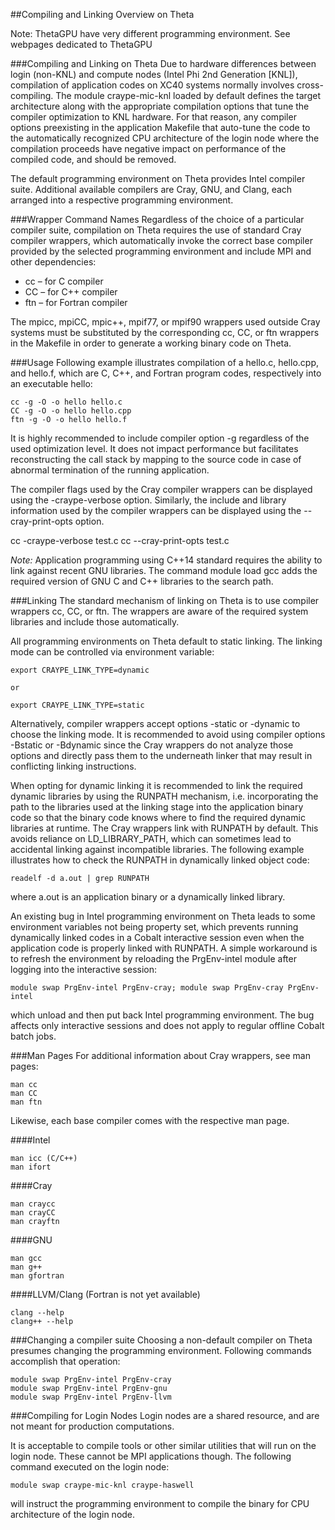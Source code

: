 ##Compiling and Linking Overview on Theta

Note: ThetaGPU have very different programming environment. See webpages dedicated to ThetaGPU

###Compiling and Linking on Theta
Due to hardware differences between login (non-KNL) and compute nodes (Intel Phi 2nd Generation [KNL]), compilation of application codes on XC40 systems normally involves cross-compiling. The module craype-mic-knl loaded by default defines the target architecture along with the appropriate compilation options that tune the compiler optimization to KNL hardware. For that reason, any compiler options preexisting in the application Makefile that auto-tune the code to the automatically recognized CPU architecture of the login node where the compilation proceeds have negative impact on performance of the compiled code, and should be removed.

The default programming environment on Theta provides Intel compiler suite. Additional available compilers are Cray, GNU, and Clang, each arranged into a respective programming environment.

###Wrapper Command Names
Regardless of the choice of a particular compiler suite, compilation on Theta requires the use of standard Cray compiler wrappers, which automatically invoke the correct base compiler provided by the selected programming environment and include MPI and other dependencies:

* cc – for C compiler
* CC – for C++ compiler
* ftn – for Fortran compiler

The mpicc, mpiCC, mpic++, mpif77, or mpif90 wrappers used outside Cray systems must be substituted by the corresponding cc, CC, or ftn wrappers in the Makefile in order to generate a working binary code on Theta.

###Usage
Following example illustrates compilation of a hello.c, hello.cpp, and hello.f, which are C, C++, and Fortran program codes, respectively into an executable hello:

```
cc -g -O -o hello hello.c
CC -g -O -o hello hello.cpp
ftn -g -O -o hello hello.f
```

It is highly recommended to include compiler option -g regardless of the used optimization level. It does not impact performance but facilitates reconstructing the call stack by mapping to the source code in case of abnormal termination of the running application.

The compiler flags used by the Cray compiler wrappers can be displayed using the -craype-verbose option. Similarly, the include and library information used by the compiler wrappers can be displayed using the --cray-print-opts option.

cc -craype-verbose test.c
cc --cray-print-opts test.c

*Note:* Application programming using C++14 standard requires the ability to link against recent GNU libraries. The command module load gcc adds the required version of GNU C and C++ libraries to the search path.

###Linking
The standard mechanism of linking on Theta is to use compiler wrappers cc, CC, or ftn. The wrappers are aware of the required system libraries and include those automatically.

All programming environments on Theta default to static linking. The linking mode can be controlled via environment variable:

```
export CRAYPE_LINK_TYPE=dynamic

or

export CRAYPE_LINK_TYPE=static
```

Alternatively, compiler wrappers accept options -static or -dynamic to choose the linking mode. It is recommended to avoid using compiler options -Bstatic or -Bdynamic since the Cray wrappers do not analyze those options and directly pass them to the underneath linker that may result in conflicting linking instructions.

When opting for dynamic linking it is recommended to link the required dynamic libraries by using the RUNPATH mechanism, i.e. incorporating the path to the libraries used at the linking stage into the application binary code so that the binary code knows where to find the required dynamic libraries at runtime. The Cray wrappers link with RUNPATH by default. This avoids reliance on LD_LIBRARY_PATH, which can sometimes lead to accidental linking against incompatible libraries. The following example illustrates how to check the RUNPATH in dynamically linked object code:

```
readelf -d a.out | grep RUNPATH
```
where a.out is an application binary or a dynamically linked library.

An existing bug in Intel programming environment on Theta leads to some environment variables not being property set, which prevents running dynamically linked codes in a Cobalt interactive session even when the application code is properly linked with RUNPATH. A simple workaround is to refresh the environment by reloading the PrgEnv-intel module after logging into the interactive session:

```
module swap PrgEnv-intel PrgEnv-cray; module swap PrgEnv-cray PrgEnv-intel
```
which unload and then put back Intel programming environment. The bug affects only interactive sessions and does not apply to regular offline Cobalt batch jobs.

###Man Pages
For additional information about Cray wrappers, see man pages:

```
man cc
man CC
man ftn
```

Likewise, each base compiler comes with the respective man page.

####Intel

```
man icc (C/C++) 
man ifort
```
####Cray

```
man craycc
man crayCC
man crayftn
```

####GNU

```
man gcc 
man g++ 
man gfortran
```

####LLVM/Clang (Fortran is not yet available)

```
clang --help
clang++ --help
```

###Changing a compiler suite
Choosing a non-default compiler on Theta presumes changing the programming environment. Following commands accomplish that operation:

```
module swap PrgEnv-intel PrgEnv-cray
module swap PrgEnv-intel PrgEnv-gnu
module swap PrgEnv-intel PrgEnv-llvm
```

###Compiling for Login Nodes
Login nodes are a shared resource, and are not meant for production computations.

It is acceptable to compile tools or other similar utilities that will run on the login node. These cannot be MPI applications though. The following command executed on the login node:

```
module swap craype-mic-knl craype-haswell
```

will instruct the programming environment to compile the binary for CPU architecture of the login node.